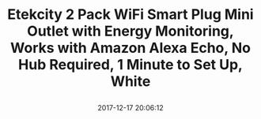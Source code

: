 ---
title: > #shorten me
  Etekcity 2 Pack WiFi Smart Plug Mini Outlet with Energy Monitoring, Works with Amazon Alexa Echo, No Hub Required, 1 Minute to Set Up, White
name: >
  Etekcity 2 Pack WiFi Smart Plug Mini Outlet with Energy Monitoring, Works with Amazon Alexa Echo, No Hub Required, 1 Minute to Set Up, White
date: "2017-12-17 20:06:12"
buy_now: "https://www.amazon.com/Etekcity-Outlet-Energy-Monitoring-Required/dp/B06XSTJST6?SubscriptionId=AKIAIA5RBQIWQVTCUEUQ&tag=coldcutdeals-20&linkCode=xm2&camp=2025&creative=165953&creativeASIN=B06XSTJST6"
description_markdown: >-

  - WORK WITH ALEXA: Fully integrated with Amazon Alexa Echo/ Dot. Does not currently support Google Home, Smart thing, Home kit, or IFTTT.

  - TRACK YOUR POWER USAGE: The VeSync app can track how much power each device uses, and how often it is used

  - STABLE CONNECTION: Control your devices with the VeSync app through any Wi-Fi network connection or cellular network; ideal for hard-to-reach appliances & devices without ON/OFF switches

  - Easily manage home: 1 minute to set up with your Wi-Fi, 5 steps to set up with Alexa, one-click to schedule your outlets at home. Only support 2.4Ghz Wi-Fi when configuring

  - Buy with confidence: 30-day money back, 2-year warranty and lifetime support. Notes: after a power outage, outlets will retain their most recent setting to save energy


tweet_id_str: "942486104497967110"
price: "$69.90"
list_price: "$49.99"
deal_price: "$26.99"
you_save: "$42.91 (61%)"
asin: "B06XSTJST6"
image: "https://images-na.ssl-images-amazon.com/images/I/412v-AA4thL.jpg"
---